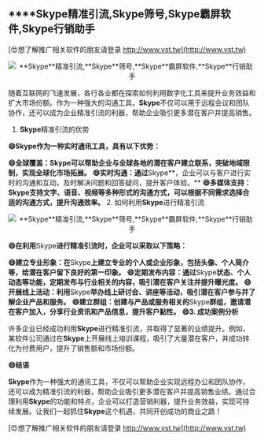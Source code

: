 ## ****Skype**精准引流,**Skype**筛号,**Skype**霸屏软件,**Skype**行销助手**

[😍想了解推广相关软件的朋友请登录 http://www.vst.tw](http://www.vst.tw)

 <center><img src="https://vst.tw/MP4/tuiguang/png/7.png" alt="**Skype**精准引流,**Skype**筛号,**Skype**霸屏软件,**Skype**行销助手"></center>

随着互联网的飞速发展，各行各业都在探索如何利用数字化工具来提升业务效益和扩大市场份额。作为一种强大的沟通工具，**Skype**不仅可以用于远程会议和团队协作，还可以成为企业精准引流的利器，帮助企业吸引更多潜在客户并提高销售。

1. **Skype**精准引流的优势

**😄**Skype**作为一种实时通讯工具，具有以下优势：**

**😄全球覆盖：**Skype**可以帮助企业与全球各地的潜在客户建立联系，突破地域限制，实现全球化市场拓展。**
**😄实时沟通：通过**Skype**，企业可以与客户进行实时的沟通和互动，及时解决问题和回答疑问，提升客户体验。**
**😄多媒体支持：**Skype**支持文字、语音、视频等多种形式的沟通方式，可以根据不同需求选择合适的沟通方式，提升沟通效率。**
2. 如何利用**Skype**进行精准引流

 <center><img src="https://vst.tw/MP4/tuiguang/png/6.png" alt="**Skype**精准引流,**Skype**筛号,**Skype**霸屏软件,**Skype**行销助手"></center>

**😄在利用**Skype**进行精准引流时，企业可以采取以下策略：**

**😄建立专业形象：在**Skype**上建立专业的个人或企业形象，包括头像、个人简介等，给潜在客户留下良好的第一印象。**
**😄定期发布内容：通过**Skype**状态、个人动态等功能，定期发布与行业相关的内容，吸引潜在客户关注并提升曝光度。**
**😄开展线上活动：利用**Skype**举办线上研讨会、讲座等活动，吸引潜在客户参与并了解企业产品和服务。**
**😄建立群组：创建与产品或服务相关的**Skype**群组，邀请潜在客户加入，分享行业资讯和产品信息，提升客户黏性。**
**😄3. 成功案例分析**

许多企业已经成功利用**Skype**进行精准引流，并取得了显著的业绩提升。例如，某软件公司通过在**Skype**上开展线上培训课程，吸引了大量潜在客户，并成功转化为付费用户，提升了销售额和市场份额。

**😄结语**

**Skype**作为一种强大的通讯工具，不仅可以帮助企业实现远程办公和团队协作，还可以成为精准引流的利器，帮助企业吸引更多潜在客户并提高销售业绩。通过合理利用**Skype**的功能和特点，企业可以打造营销利器，提升业务效益，实现可持续发展。让我们一起抓住**Skype**这个机遇，共同开创成功的商业之路！

[😍想了解推广相关软件的朋友请登录 http://www.vst.tw](http://www.vst.tw)



